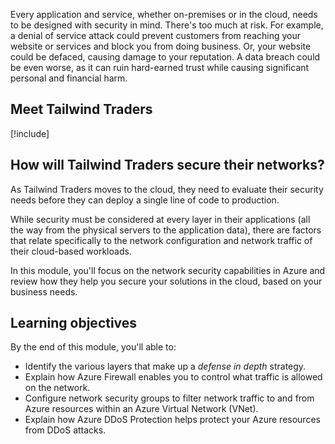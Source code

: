Every application and service, whether on-premises or in the cloud, needs to be designed with security in mind. There's too much at risk. For example, a denial of service attack could prevent customers from reaching your website or services and block you from doing business. Or, your website could be defaced, causing damage to your reputation. A data breach could be even worse, as it can ruin hard-earned trust while causing significant personal and financial harm.

## Meet Tailwind Traders

[!include[](../../shared/tailwind-traders-overview.md)]

## How will Tailwind Traders secure their networks?

As Tailwind Traders moves to the cloud, they need to evaluate their security needs before they can deploy a single line of code to production.

While security must be considered at every layer in their applications (all the way from the physical servers to the application data), there are factors that relate specifically to the network configuration and network traffic of their cloud-based workloads.

In this module, you'll focus on the network security capabilities in Azure and review how they help you secure your solutions in the cloud, based on your business needs.

## Learning objectives

By the end of this module, you'll able to:

* Identify the various layers that make up a *defense in depth* strategy.
* Explain how Azure Firewall enables you to control what traffic is allowed on the network.
* Configure network security groups to filter network traffic to and from Azure resources within an Azure Virtual Network (VNet).
* Explain how Azure DDoS Protection helps protect your Azure resources from DDoS attacks.
